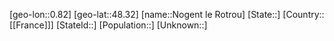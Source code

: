 ﻿---
location: [48.32,0.82]
mapzoom: [7,12] 
mapmarker: city 
type: City
tags:
- geo/City


SpocWebEntityId: 32934
isDeleted: false
confidential: public

---
[geo-lon::0.82]
[geo-lat::48.32]
[name::Nogent le Rotrou]
[State::]
[Country::[[France]]]
[StateId::]
[Population::]
[Unknown::]

